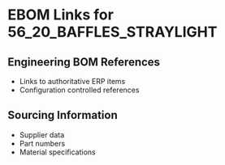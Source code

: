 # EBOM Links for 56_20_BAFFLES_STRAYLIGHT

## Engineering BOM References
- Links to authoritative ERP items
- Configuration controlled references

## Sourcing Information
- Supplier data
- Part numbers
- Material specifications
